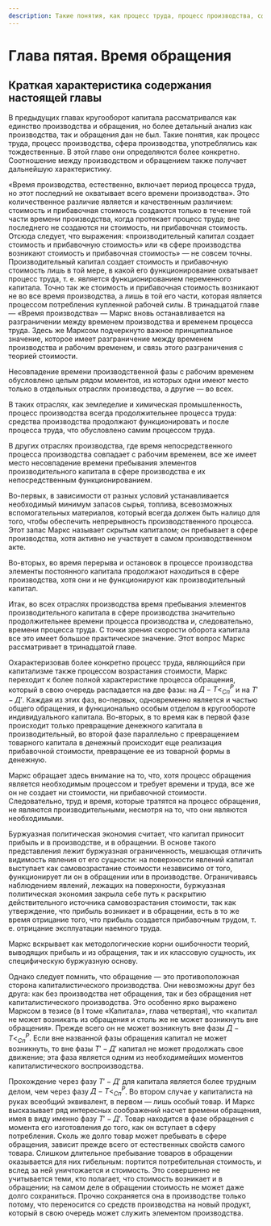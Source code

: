 ```yaml
---
description: Такие понятия, как процесс труда, процесс производства, сфера производства, употреблялись как тождественные. В этой главе они определяются более конкретно
---
```


# Глава пятая. Время обращения

## Краткая характеристика содержания настоящей главы

В предыдущих главах кругооборот капитала рассматривался как единство производства и обращения, но более детальный анализ как производства, так и обращения дан не был. Такие понятия, как процесс труда, процесс производства, сфера производства, употреблялись как тождественные. В этой главе они определяются более конкретно. Соотношение между производством и обращением также получает дальнейшую характеристику.

«Время производства, естественно, включает период процесса труда, но этот последний не охватывает всего времени производства». Это количественное различие является и качественным различием: стоимость и прибавочная стоимость создаются только в течение той части времени производства, когда протекает процесс труда; вне последнего не создаются ни стоимость, ни прибавочная стоимость. Отсюда следует, что выражения: «производительный капитал создает стоимость и прибавочную стоимость» или «в сфере производства возникают стоимость и прибавочная стоимость» — не совсем точны. Производительный капитал создает стоимость и прибавочную стоимость лишь в той мере, в какой его функционирование охватывает процесс труда, т. е. является функционированием переменного капитала. Точно так же стоимость и прибавочная стоимость возникают не во все время производства, а лишь в той его части, которая является процессом потребления купленной рабочей силы. В тринадцатой главе — «Время производства» — Маркс вновь останавливается на разграничении между временем производства и временем процесса труда. Здесь же Марксом подчеркнуто важное принципиальное значение, которое имеет разграничение между временем производства и рабочим временем, и связь этого разграничения с теорией стоимости.

Несовпадение времени производственной фазы с рабочим временем обусловлено целым рядом моментов, из которых одни имеют место только в отдельных отраслях производства, а другие — во всех.

В таких отраслях, как земледелие и химическая промышленность, процесс производства всегда продолжительнее процесса труда: средства производства продолжают функционировать и после процесса труда, что обусловлено самим процессом труда.

В других отраслях производства, где время непосредственного процесса производства совпадает с рабочим временем, все же имеет место несовпадение времени пребывания элементов производительного капитала в сфере производства е их непосредственным функционированием.

Во-первых, в зависимости от разных условий устанавливается необходимый минимум запасов сырья, топлива, всевозможных вспомогательных материалов, который всегда должен быть налицо для того, чтобы обеспечить непрерывность производственного процесса. Этот запас Маркс называет скрытым капиталом; он пребывает в сфере производства, хотя активно не участвует в самом производственном акте.

Во-вторых, во время перерыва и остановок в процессе производства элементы постоянного капитала продолжают находиться в сфере производства, хотя они и не функционируют как производительный капитал.

Итак, во всех отраслях производства время пребывания элементов производительного капитала в сфере производства значительно продолжительнее времени процесса производства и, следовательно, времени процесса труда. С точки зрения скорости оборота капитала все это имеет большое практическое значение. Этот вопрос Маркс рассматривает в тринадцатой главе.

Охарактеризовав более конкретно процесс труда, являющийся при капитализме также процессом возрастания стоимости, Маркс переходит к более полной характеристике процесса обращения, который в свою очередь распадается на две фазы: на $Д-Т<^Р_{Сп}$ и на $Т'-Д'$. Каждая из этих фаз, во-первых, одновременно является и частью общего обращения, и функционально особым отделом в кругообороте индивидуального капитала. Во-вторых, в то время как в первой фазе происходит только превращение денежного капитала в производительный, во второй фазе параллельно с превращением товарного капитала в денежный происходит еще реализация прибавочной стоимости, превращение ее из товарной формы в денежную.

Маркс обращает здесь внимание на то, что, хотя процесс обращения является необходимым процессом и требует времени и труда, все же он не создает ни стоимости, ни прибавочной стоимости. Следовательно, труд и время, которые тратятся на процесс обращения, не являются производительными, несмотря на то, что они являются необходимыми.

Буржуазная политическая экономия считает, что капитал приносит прибыль и в производстве, и в обращении. В основе такого представления лежит буржуазная ограниченность, мешающая отличить видимость явления от его сущности: на поверхности явлений капитал выступает как самовозрастание стоимости независимо от того, функционирует ли он в обращении или в производстве. Ограничиваясь наблюдением явлений, лежащих на поверхности, буржуазная политическая экономия закрыла себе путь к раскрытию действительного источника самовозрастания стоимости, так как утверждение, что прибыль возникает и в обращении, есть в то же время отрицание того, что прибыль создается прибавочным трудом, т. е. отрицание эксплуатации наемного труда.

Маркс вскрывает как методологические корни ошибочности теорий, выводящих прибыль и из обращения, так и их классовую сущность, их специфическую буржуазную основу.

Однако следует помнить, что обращение — это противоположная сторона капиталистического производства. Они невозможны друг без друга: как без производства нет обращения, так и без обращения нет капиталистического производства. Это особенно ярко выражено Марксом в тезисе (в I томе «Капитала», глава четвертая), что «капитал не может возникать из обращения и столь же не может возникнуть вне обращения». Прежде всего он не может возникнуть вне фазы $Д-Т<^Р_{Сп}$. Если вне названной фазы обращения капитал не может возникнуть, то вне фазы $Т'-Д'$ капитал не может продолжать свое движение; эта фаза является одним из необходимейших моментов капиталистического воспроизводства.

Прохождение через фазу $Т'-Д'$ для капитала является более трудным делом, чем через фазу $Д-Т<^Р_{Сп}$. Во втором случае у капиталиста на руках всеобщий эквивалент, в первом — лишь особый товар. И Маркс высказывает ряд интересных соображений насчет времени обращения, имея в виду именно фазу $Т'-Д'$. Товар находится в фазе обращения с момента его изготовления до того, как он вступает в сферу потребления. Сколь же долго товар может пребывать в сфере обращения, зависит прежде всего от естественных свойств самого товара. Слишком длительное пребывание товаров в обращении оказывается для них гибельным: портится потребительная стоимость, и вслед за ней уничтожается и стоимость. Это совершенно не учитывается теми, кто полагает, что стоимость возникает и в обращении; на самом деле в обращении стоимость не может даже долго сохраниться. Прочно сохраняется она в производстве только потому, что переносится со средств производства на новый продукт, который в свою очередь может служить элементом производства.
